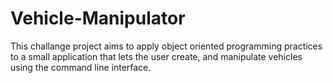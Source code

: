 # Vehicle-Manipulator
This challange project aims to apply object oriented programming practices to a small application that lets the user create, and manipulate vehicles using the command line interface.

